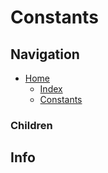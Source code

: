 # Constants

## Navigation

* [Home](/README.md)
	* [Index](/docs/Index.md)
	* [Constants](/src/Constants/README.md)

### Children


## Info